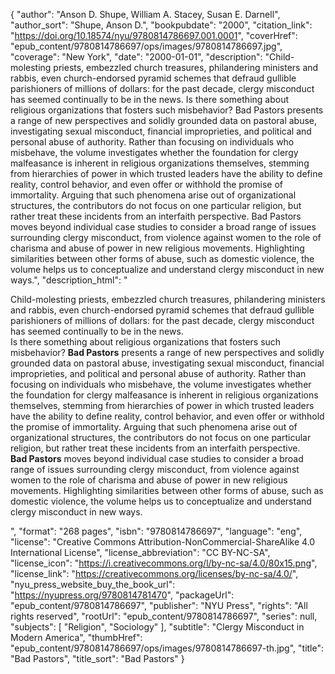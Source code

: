 {
  "author": "Anson D. Shupe, William A. Stacey, Susan E. Darnell",
  "author_sort": "Shupe, Anson D.",
  "bookpubdate": "2000",
  "citation_link": "https://doi.org/10.18574/nyu/9780814786697.001.0001",
  "coverHref": "epub_content/9780814786697/ops/images/9780814786697.jpg",
  "coverage": "New York",
  "date": "2000-01-01",
  "description": "Child-molesting priests, embezzled church treasures, philandering ministers and rabbis, even church-endorsed pyramid schemes that defraud gullible parishioners of millions of dollars: for the past decade, clergy misconduct has seemed continually to be in the news. Is there something about religious organizations that fosters such misbehavior? Bad Pastors presents a range of new perspectives and solidly grounded data on pastoral abuse, investigating sexual misconduct, financial improprieties, and political and personal abuse of authority. Rather than focusing on individuals who misbehave, the volume investigates whether the foundation for clergy malfeasance is inherent in religious organizations themselves, stemming from hierarchies of power in which trusted leaders have the ability to define reality, control behavior, and even offer or withhold the promise of immortality. Arguing that such phenomena arise out of organizational structures, the contributors do not focus on one particular religion, but rather treat these incidents from an interfaith perspective. Bad Pastors moves beyond individual case studies to consider a broad range of issues surrounding clergy misconduct, from violence against women to the role of charisma and abuse of power in new religious movements. Highlighting similarities between other forms of abuse, such as domestic violence, the volume helps us to conceptualize and understand clergy misconduct in new ways.",
  "description_html": "<p>Child-molesting priests, embezzled church treasures, philandering ministers and rabbis, even church-endorsed pyramid schemes that defraud gullible parishioners of millions of dollars: for the past decade, clergy misconduct has seemed continually to be in the news.<br> Is there something about religious organizations that fosters such misbehavior? <b>Bad Pastors</b> presents a range of new perspectives and solidly grounded data on pastoral abuse, investigating sexual misconduct, financial improprieties, and political and personal abuse of authority. Rather than focusing on individuals who misbehave, the volume investigates whether the foundation for clergy malfeasance is inherent in religious organizations themselves, stemming from hierarchies of power in which trusted leaders have the ability to define reality, control behavior, and even offer or withhold the promise of immortality. Arguing that such phenomena arise out of organizational structures, the contributors do not focus on one particular religion, but rather treat these incidents from an interfaith perspective.<br> <b>Bad Pastors</b> moves beyond individual case studies to consider a broad range of issues surrounding clergy misconduct, from violence against women to the role of charisma and abuse of power in new religious movements. Highlighting similarities between other forms of abuse, such as domestic violence, the volume helps us to conceptualize and understand clergy misconduct in new ways.</p>",
  "format": "268 pages",
  "isbn": "9780814786697",
  "language": "eng",
  "license": "Creative Commons Attribution-NonCommercial-ShareAlike 4.0 International License",
  "license_abbreviation": "CC BY-NC-SA",
  "license_icon": "https://i.creativecommons.org/l/by-nc-sa/4.0/80x15.png",
  "license_link": "https://creativecommons.org/licenses/by-nc-sa/4.0/",
  "nyu_press_website_buy_the_book_url": "https://nyupress.org/9780814781470",
  "packageUrl": "epub_content/9780814786697",
  "publisher": "NYU Press",
  "rights": "All rights reserved",
  "rootUrl": "epub_content/9780814786697",
  "series": null,
  "subjects": [
    "Religion",
    "Sociology"
  ],
  "subtitle": "Clergy Misconduct in Modern America",
  "thumbHref": "epub_content/9780814786697/ops/images/9780814786697-th.jpg",
  "title": "Bad Pastors",
  "title_sort": "Bad Pastors"
}
